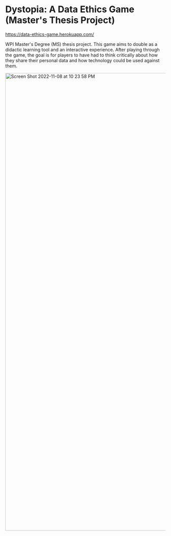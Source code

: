 # Dystopia: A Data Ethics Game (Master's Thesis Project)
https://data-ethics-game.herokuapp.com/

WPI Master's Degree (MS) thesis project.  This game aims to double as a didactic learning tool and an interactive experience.   After playing through the game, the goal is for players to have had to think critically about how they share their personal data and how technology could be used against them.


<img width="1437" alt="Screen Shot 2022-11-08 at 10 23 58 PM" src="https://user-images.githubusercontent.com/110933291/200730749-02c5ef60-cfff-426b-8fc1-35e4b0e4b3dc.png">
